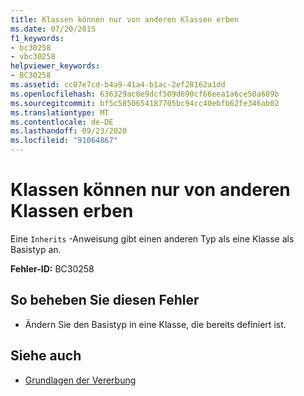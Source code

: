 ```yaml
---
title: Klassen können nur von anderen Klassen erben
ms.date: 07/20/2015
f1_keywords:
- bc30258
- vbc30258
helpviewer_keywords:
- BC30258
ms.assetid: cc07e7cd-b4a9-41a4-b1ac-2ef28162a1dd
ms.openlocfilehash: 636329ac8e9dcf509d690cf66eea1a6ce50a689b
ms.sourcegitcommit: bf5c5850654187705bc94cc40ebfb62fe346ab02
ms.translationtype: MT
ms.contentlocale: de-DE
ms.lasthandoff: 09/23/2020
ms.locfileid: "91064867"
---
```

# <a name="classes-can-inherit-only-from-other-classes"></a>Klassen können nur von anderen Klassen erben

Eine `Inherits` -Anweisung gibt einen anderen Typ als eine Klasse als Basistyp an.  
  
 **Fehler-ID:** BC30258  
  
## <a name="to-correct-this-error"></a>So beheben Sie diesen Fehler  
  
- Ändern Sie den Basistyp in eine Klasse, die bereits definiert ist.  
  
## <a name="see-also"></a>Siehe auch

- [Grundlagen der Vererbung](../programming-guide/language-features/objects-and-classes/inheritance-basics.md)
